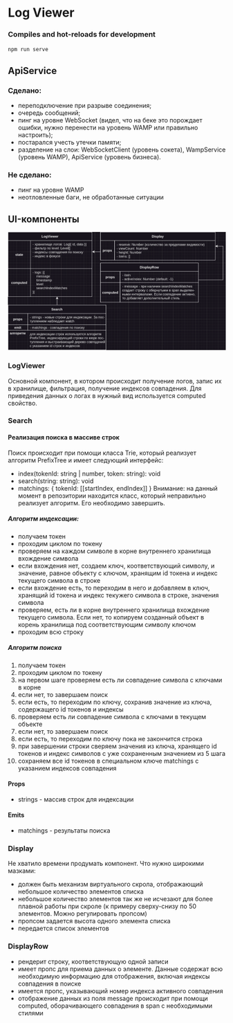 # Log Viewer

### Compiles and hot-reloads for development
```
npm run serve
```

## ApiService

### Сделано:
- переподключение при разрыве соединения;
- очередь сообщений;
- пинг на уровне WebSocket (видел, что на беке это порождает ошибки, нужно перенести на уровень WAMP или правильно настроить);
- постарался учесть утечки памяти;
- разделение на слои: WebSocketClient (уровень сокета), WampService (уровень WAMP), ApiService (уровень бизнеса).

### Не сделано:
- пинг на уровне WAMP
- неотловленные баги, не обработанные ситуации


## UI-компоненты

![Схема приложения](diagram.png)

### LogViewer
Основной компонент, в котором происходит получение логов, запис их в хранилище, фильтрация, получение индексов совпадения. Для приведения данных о логах в нужный вид используется computed свойство.

### Search

#### Реализация поиска в массиве строк
Поиск происходит при помощи класса Trie, который реализует алгоритм PrefixTree и имеет следующий интерфейс:
- index(tokenId: string | number, token: string): void
- search(string: string): void
- matchings: { tokenId: [[startIndex, endIndex]] }
Внимание: на данный момент в репозитории находится класс, который неправильно реализует алгоритм. Его необходимо завершить.

##### Алгоритм индексации:
- получаем токен
- проходим циклом по токену
- проверяем на каждом символе в корне внутреннего хранилища вхождение символа
- если вхождения нет, создаем ключ, коответствующий символу, и значение, равное объекту с ключом, хранящим id токена и индекс текущего символа в строке
- если вхождение есть, то переходим в него и добавляем в ключ, хранящий id токена и индекс текужего символа в строке, значения символа
- проверяем, есть ли в корне внутреннего хранилища вхождение текущего символа. Если нет, то копируем созданный объект в корень хранилища под соответствующим символу ключом
- проходим всю строку

##### Алгоритм поиска
1. получаем токен
2. проходим циклом по токену
3. на первом шаге проверяем есть ли совпадение символа с ключами в корне
4. если нет, то завершаем поиск
5. если есть, то переходим по ключу, сохранив значение из ключа, содержащего id токенов и индексы
6. проверяем есть ли совпадение символа с ключами в текущем объекте
7. если нет, то завершаем поиск
8. если есть, то переходим по ключу пока не закончится строка
9. при завершении строки сверяем значения из ключа, хранящего id токенов и индекс символов с уже сохраненным значением из 5 шага
10. сохраняем все id токенов в специальном ключе matchings с указанием индексов совпадения

#### Props
- strings - массив строк для индексации

#### Emits
- matchings - результаты поиска


### Display
Не хватило времени продумать компонент. Что нужно широкими мазками:
- должен быть механизм виртуального скрола, отображающий небольшое количество элементов списка
- небольшое количество элементов так же не исчезают для более плавной работы при скроле (к примеру сверху-снизу по 50 элементов. Можно регулировать пропсом)
- пропсом задается высота одного элемента списка
- передается список элементов

### DisplayRow
- рендерит строку, коответствующую одной записи
- имеет пропс для приема данных о элементе. Данные содержат всю необходимую информацию для отображения, включая индексы совпадения в поиске
- имеется пропс, указывающий номер индекса активного совпадения
- отображение данных из поля message происходит при помощи computed, оборачивающего совпадения в span с необходимыми стилями
